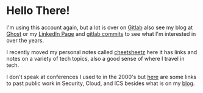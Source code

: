 # Hello There! 

I'm using this account again, but a lot is over on [Gitlab](https://gitlab.com/mdfranz) also see my blog at [Ghost](https://blog.mdfranz.com) or my [LinkedIn Page](https://www.linkedin.com/in/matthewdfranz/) and [gitlab commits](https://gitlab.com/users/mdfranz/activity) to see what I'm interested in over the years. 

I recently moved my personal notes called [cheetsheetz](https://github.com/mdfranz/cheetsheetz) here it has links and notes on a variety of tech topics, also a good sense of where I travel in tech. 

I don't speak at conferences I used to in the 2000's but [here](https://github.com/mdfranz/pubs) are some links to past public work in Security, Cloud, and ICS besides what is on my [blog](https://blog.mdfranz.com). 


<!---
mdfranz/mdfranz is a ✨ special ✨ repository because its `README.md` (this file) appears on your GitHub profile.
You can click the Preview link to take a look at your changes.
--->
